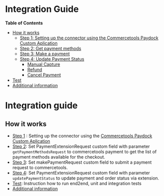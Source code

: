 # Integration Guide

**Table of Contents**

 - [How it works](#how-it-works)
    - [Step 1: Setting up the connector using the Commercetools Paydock Custom Aplication](#step-1-configuration-connector)
    - [Step 2: Get payment methods](#step-2-get-payment-methods)
    - [Step 3: Make a payment](#step-3-make-a-payment)
    - [Step 4: Update Payment Status](#step-4-update-payment-status)
        - [Manual Capture](#manual-capture)
        - [Refund](#adyen-payment-refusals)
        - [Cancel Payment](#cancel-payment)
  - [Test](#test)
  - [Additional information](#additional-information)

<!-- END doctoc generated TOC please keep comment here to allow auto update -->

# Integration guide

## How it works

- [Step 1](#step-1-configuration-connector) : Setting up the connector using the [Commercetools Paydock Custom Aplication](https://github.com/PayDock/e-commerce-commercetools-app)
- [Step 2](#step-2-get-payment-methods): Set PaymentExtensionRequest  custom field with parameter `getPaymentMethodsRequest` to commercetools payment to get the list of payment methods available for the checkout.
- [Step 3](#step-3-make-a-payment): Set makePaymentRequest custom field to  submit a payment request to commercetools.
- [Step 4](#step-4-update-payment-status): Set PaymentExtensionRequest  custom field with parameter `updatePaymentStatus` to update payment and order status via extension.
- [Test](#test-and-go-live):  Instruction how to run end2end, unit and integration tests
- [Additional information](#additional-information)

